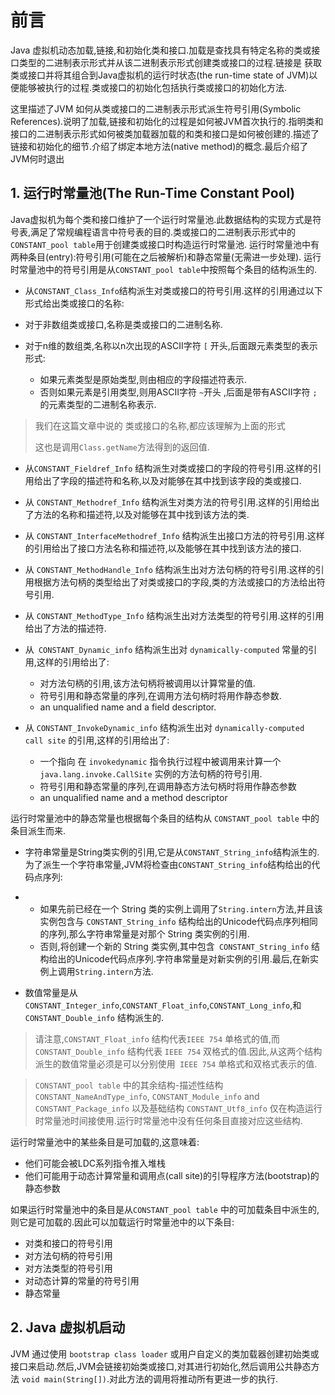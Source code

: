 # 前言

Java 虚拟机动态加载,链接,和初始化类和接口.加载是查找具有特定名称的类或接口类型的二进制表示形式并从该二进制表示形式创建类或接口的过程.链接是 获取类或接口并将其组合到Java虚拟机的运行时状态(the run-time state of JVM)以便能够被执行的过程.类或接口的初始化包括执行类或接口的初始化方法.
	
这里描述了JVM 如何从类或接口的二进制表示形式派生符号引用(Symbolic References).说明了加载,链接和初始化的过程是如何被JVM首次执行的.指明类和接口的二进制表示形式如何被类加载器加载的和类和接口是如何被创建的.描述了链接和初始化的细节.介绍了绑定本地方法(native method)的概念.最后介绍了JVM何时退出


## 1. 运行时常量池(The Run-Time Constant Pool)

Java虚拟机为每个类和接口维护了一个运行时常量池.此数据结构的实现方式是符号表,满足了常规编程语言中符号表的目的.类或接口的二进制表示形式中的` CONSTANT_pool table`用于创建类或接口时构造运行时常量池.
运行时常量池中有两种条目(entry):符号引用(可能在之后被解析)和静态常量(无需进一步处理).
运行时常量池中的符号引用是从`CONSTANT_pool table`中按照每个条目的结构派生的.

- 从`CONSTANT_Class_Info`结构派生对类或接口的符号引用.这样的引用通过以下形式给出类或接口的名称:

- 对于非数组类或接口,名称是类或接口的二进制名称.

- 对于n维的数组类,名称以n次出现的ASCII字符 `[` 开头,后面跟元素类型的表示形式:

	- 如果元素类型是原始类型,则由相应的字段描述符表示.
	- 否则如果元素是引用类型,则用ASCII字符 `~`开头 ,后面是带有ASCII字符 `;` 的元素类型的二进制名称表示.  

> 我们在这篇文章中说的 类或接口的名称,都应该理解为上面的形式
>
> 这也是调用`Class.getName`方法得到的返回值. 

- 从`CONSTANT_Fieldref_Info` 结构派生对类或接口的字段的符号引用.这样的引用给出了字段的描述符和名称,以及对能够在其中找到该字段的类或接口.

- 从 `CONSTANT_Methodref_Info` 结构派生对类方法的符号引用.这样的引用给出了方法的名称和描述符,以及对能够在其中找到该方法的类.

- 从 `CONSTANT_InterfaceMethodref_Info` 结构派生出接口方法的符号引用.这样的引用给出了接口方法名称和描述符,以及能够在其中找到该方法的接口.

- 从 `CONSTANT_MethodHandle_Info` 结构派生出对方法句柄的符号引用.这样的引用根据方法句柄的类型给出了对类或接口的字段,类的方法或接口的方法给出符号引用.

- 从 `CONSTANT_MethodType_Info` 结构派生出对方法类型的符号引用.这样的引用给出了方法的描述符.

- 从` CONSTANT_Dynamic_info` 结构派生出对 `dynamically-computed` 常量的引用,这样的引用给出了:

	- 对方法句柄的引用,该方法句柄将被调用以计算常量的值.
	- 符号引用和静态常量的序列,在调用方法句柄时将用作静态参数.
	- an unqualified name and a field descriptor.

- 从 `CONSTANT_InvokeDynamic_info` 结构派生出对 `dynamically-computed call site` 的引用,这样的引用给出了:

	- 一个指向 在 `invokedynamic` 指令执行过程中被调用来计算一个`java.lang.invoke.CallSite` 实例的方法句柄的符号引用.
	- 符号引用和静态常量的序列,在调用静态方法句柄时将用作静态参数
	- an unqualified name and a method descriptor

运行时常量池中的静态常量也根据每个条目的结构从 `CONSTANT_pool table` 中的条目派生而来.

- 字符串常量是String类实例的引用,它是从`CONSTANT_String_info`结构派生的.为了派生一个字符串常量,JVM将检查由`CONSTANT_String_info`结构给出的代码点序列:

- - 如果先前已经在一个 String 类的实例上调用了`String.intern`方法,并且该实例包含与 `CONSTANT_String_info` 结构给出的Unicode代码点序列相同的序列,那么字符串常量是对那个 String 类实例的引用.
  - 否则,将创建一个新的 String 类实例,其中包含` CONSTANT_String_info` 结构给出的Unicode代码点序列.字符串常量是对新实例的引用.最后,在新实例上调用`String.intern`方法.

- 数值常量是从 `CONSTANT_Integer_info`,`CONSTANT_Float_info`,`CONSTANT_Long_info`,和 `CONSTANT_Double_info` 结构派生的.

> 请注意,`CONSTANT_Float_info` 结构代表`IEEE 754` 单格式的值,而 `CONSTANT_Double_info` 结构代表 `IEEE 754` 双格式的值.因此,从这两个结构派生的数值常量必须是可以分别使用` IEEE 754` 单格式和双格式表示的值.

> `CONSTANT_pool table` 中的其余结构-描述性结构 `CONSTANT_NameAndType_info`, `CONSTANT_Module_info` and `CONSTANT_Package_info` 以及基础结构 `CONSTANT_Utf8_info` 仅在构造运行时常量池时间接使用.运行时常量池中没有任何条目直接对应这些结构.

运行时常量池中的某些条目是可加载的,这意味着:

- 他们可能会被LDC系列指令推入堆栈
- 他们可能用于动态计算常量和调用点(call site)的引导程序方法(bootstrap)的静态参数

如果运行时常量池中的条目是从`CONSTANT_pool table` 中的可加载条目中派生的,则它是可加载的.因此可以加载运行时常量池中的以下条目:

- 对类和接口的符号引用
- 对方法句柄的符号引用
- 对方法类型的符号引用
- 对动态计算的常量的符号引用
- 静态常量

## 2. Java 虚拟机启动

JVM 通过使用 `bootstrap class loader`  或用户自定义的类加载器创建初始类或接口来启动.然后,JVM会链接初始类或接口,对其进行初始化,然后调用公共静态方法 `void main(String[])`.对此方法的调用将推动所有更进一步的执行.